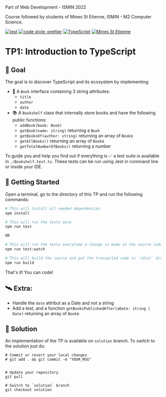Part of Web Development - ISMIN 2022

Course followed by students of Mines St Etienne, ISMIN - M2 Computer Science.

[![jest](https://jestjs.io/img/jest-badge.svg)](https://github.com/facebook/jest)
[![code style: prettier](https://img.shields.io/badge/code_style-prettier-ff69b4.svg?style=flat-square)](https://github.com/prettier/prettier)
[![TypeScript](https://badges.frapsoft.com/typescript/love/typescript.png?v=101)](https://github.com/ellerbrock/typescript-badges/)
[![Mines St Etienne](./logo.png)](https://www.mines-stetienne.fr/)

# TP1: Introduction to TypeScript

## 📝 Goal

The goal is to discover TypeScript and its ecosystem by implementing:

- 📙 A `Book` interface containing 3 string attributes:
  - `title`
  - `author`
  - `date`
- 📚 A `Bookshelf` class that internally store books and have the following public functions:
  - `addBook(book: Book)`
  - `getBook(name: string)` returning a `Book`
  - `getBooksOf(author: string)` returning an array of `Book`s
  - `getAllBooks()` returning an array of `Book`s
  - `getTotalNumberOfBooks()` returning a number

To guide you and help you find out if everything is ✅ a test suite is available in `./Bookshelf.test.ts`.
These tests can be run using Jest in command line or inside your IDE.

## 🚀 Getting Started

Open a terminal, go to the directory of this TP and run the following commands:

```sh
# This will install all needed dependencies
npm install

# This will run the tests once
npm run test

OR

# This will run the tests everytime a change is made in the source code
npm run test:watch

# This will build the source and put the transpiled code in `/dist` directory
npm run build
```

That's it! You can code!

## 🛰 Extra:

- Handle the `date` attribut as a Date and not a string
- Add a test, and a function `getBooksPublishedAfter(aDate: string | Date)` returning an array of `Book`s

## 🔑 Solution

An implementation of the TP is available on `solution` branch. To switch to the solution just do: 

```
# Commit or revert your local changes
# git add . && git commit -m "YOUR_MSG" 


# Update your repository
git pull

# Switch to `solution` branch
git checkout solution
```
